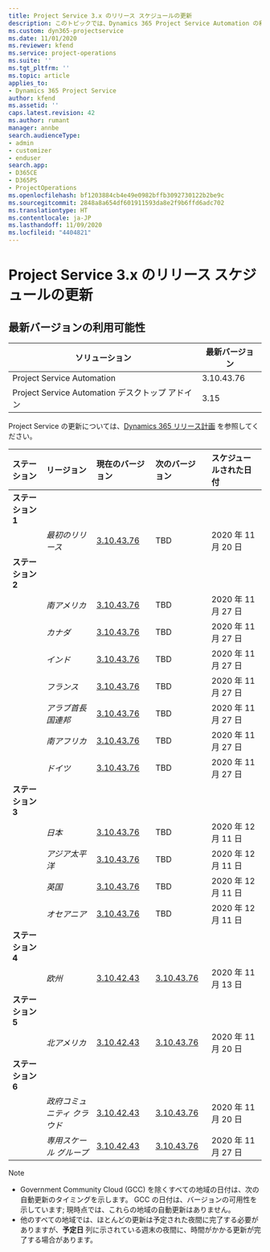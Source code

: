 ```yaml
---
title: Project Service 3.x のリリース スケジュールの更新
description: このトピックでは、Dynamics 365 Project Service Automation の利用可能なリリースと今後のリリースについて説明します。
ms.custom: dyn365-projectservice
ms.date: 11/01/2020
ms.reviewer: kfend
ms.service: project-operations
ms.suite: ''
ms.tgt_pltfrm: ''
ms.topic: article
applies_to:
- Dynamics 365 Project Service
author: kfend
ms.assetid: ''
caps.latest.revision: 42
ms.author: rumant
manager: annbe
search.audienceType:
- admin
- customizer
- enduser
search.app:
- D365CE
- D365PS
- ProjectOperations
ms.openlocfilehash: bf1203884cb4e49e0982bffb3092730122b2be9c
ms.sourcegitcommit: 2848a8a654df601911593da8e2f9b6ffd6adc702
ms.translationtype: HT
ms.contentlocale: ja-JP
ms.lasthandoff: 11/09/2020
ms.locfileid: "4404821"
---
```

# <a name="update-release-schedule-for-project-service-3x"></a>Project Service 3.x のリリース スケジュールの更新

## <a name="latest-version-availability"></a>最新バージョンの利用可能性

| ソリューション   | 最新バージョン |
|-------|----|
| Project Service Automation    | 3.10.43.76 |
| Project Service Automation デスクトップ アドイン                | 3.15          |

Project Service の更新については、[Dynamics 365 リリース計画](https://docs.microsoft.com/dynamics365/release-plans/) を参照してください。 

| ステーション  | リージョン | 現在のバージョン | 次のバージョン |  スケジュールされた日付
| :---   | :---   | :---   | :---   |:---   |         
|<strong>ステーション 1</strong> | |  |  | |
| | <i>最初のリリース</i> | [3.10.43.76](whats-new-ur-25.md) | TBD | 2020 年 11 月 20 日
|<strong>ステーション 2</strong> | |  |  | |
| | <i>南アメリカ</i> | [3.10.43.76](whats-new-ur-25.md) | TBD | 2020 年 11 月 27 日
| | <i>カナダ</i> | [3.10.43.76](whats-new-ur-25.md) | TBD | 2020 年 11 月 27 日 
| | <i>インド</i> | [3.10.43.76](whats-new-ur-25.md) | TBD | 2020 年 11 月 27 日
| | <i>フランス</i> | [3.10.43.76](whats-new-ur-25.md) | TBD | 2020 年 11 月 27 日
| | <i>アラブ首長国連邦</i> | [3.10.43.76](whats-new-ur-25.md) | TBD | 2020 年 11 月 27 日
| | <i>南アフリカ</i> | [3.10.43.76](whats-new-ur-25.md) | TBD | 2020 年 11 月 27 日
| | <i>ドイツ</i> | [3.10.43.76](whats-new-ur-25.md) | TBD | 2020 年 11 月 27 日
|<strong>ステーション 3</strong> | |  |  | |
| | <i>日本</i> | [3.10.43.76](whats-new-ur-25.md) | TBD | 2020 年 12 月 11 日
| | <i>アジア太平洋</i> | [3.10.43.76](whats-new-ur-25.md) | TBD | 2020 年 12 月 11 日
| | <i>英国</i> | [3.10.43.76](whats-new-ur-25.md) | TBD | 2020 年 12 月 11 日
| | <i>オセアニア</i> | [3.10.43.76](whats-new-ur-25.md) | TBD | 2020 年 12 月 11 日
|<strong>ステーション 4</strong> | |  |  | |
| | <i>欧州</i> |[3.10.42.43](whats-new-ur-24.md) | [3.10.43.76](whats-new-ur-25.md) | 2020 年 11 月 13 日
|<strong>ステーション 5</strong> | |  |  | |
| | <i>北アメリカ</i> |[3.10.42.43](whats-new-ur-24.md) | [3.10.43.76](whats-new-ur-25.md) | 2020 年 11 月 20 日
|<strong>ステーション 6</strong> | |  |  | |
| | <i>政府コミュニティ クラウド</i> |[3.10.42.43](whats-new-ur-24.md) | [3.10.43.76](whats-new-ur-25.md) | 2020 年 11 月 20 日
| | <i>専用スケール グループ</i> |[3.10.42.43](whats-new-ur-24.md) | [3.10.43.76](whats-new-ur-25.md) | 2020 年 11 月 27 日

>[!Note]
> - Government Community Cloud (GCC) を除くすべての地域の日付は、次の自動更新のタイミングを示します。 GCC の日付は、バージョンの可用性を示しています; 現時点では、これらの地域の自動更新はありません。
> - 他のすべての地域では、ほとんどの更新は予定された夜間に完了する必要がありますが、**予定日** 列に示されている週末の夜間に、時間がかかる更新が完了する場合があります。
